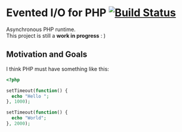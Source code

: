 # Evented I/O for PHP [![Build Status](https://travis-ci.com/qti3e/royton.svg?branch=master)](https://travis-ci.com/qti3e/royton)

Asynchronous PHP runtime.  
This project is still a **work in progress** : )

## Motivation and Goals
I think PHP must have something like this:
```php
<?php

setTimeout(function() {
  echo "Hello ";
}, 1000);

setTimeout(function() {
  echo "World";
}, 2000);
```

